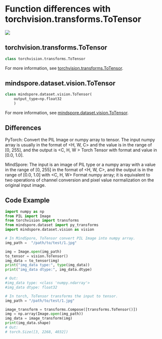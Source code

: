 # Function differences with torchvision.transforms.ToTensor

<a href="https://gitee.com/mindspore/docs/blob/r1.8/docs/mindspore/source_en/note/api_mapping/pytorch_diff/ToTensor.md" target="_blank"><img src="https://mindspore-website.obs.cn-north-4.myhuaweicloud.com/website-images/master/resource/_static/logo_source_en.png"></a>

## torchvision.transforms.ToTensor

```python
class torchvision.transforms.ToTensor
```

For more information, see [torchvision.transforms.ToTensor](https://pytorch.org/vision/0.10/transforms.html#torchvision.transforms.ToTensor).

## mindspore.dataset.vision.ToTensor

```python
class mindspore.dataset.vision.ToTensor(
    output_type=np.float32
    )
```

For more information, see [mindspore.dataset.vision.ToTensor](https://mindspore.cn/docs/en/r1.8/api_python/dataset_vision/mindspore.dataset.vision.ToTensor.html#mindspore.dataset.vision.ToTensor).

## Differences

PyTorch: Convert the PIL Image or numpy array to tensor. The input numpy array is usually in the format of <H, W, C> and the value is in the range of [0, 255], and the output is <C, H, W > Torch Tensor with format and value in [0.0, 1.0].

MindSpore: The input is an image of PIL type or a numpy array with a value in the range of [0, 255] in the format of <H, W, C>, and the output is in the range of [0.0, 1.0] with <C, H, W> Format numpy array; it is equivalent to two operations of channel conversion and pixel value normalization on the original input image.

## Code Example

```python
import numpy as np
from PIL import Image
from torchvision import transforms
from mindspore.dataset import py_transforms
import mindspore.dataset.vision as vision

# In MindSpore, ToTensor convert PIL Image into numpy array.
img_path =  "/path/to/test/1.jpg"

img = Image.open(img_path)
to_tensor = vision.ToTensor()
img_data = to_tensor(img)
print("img_data type:", type(img_data))
print("img_data dtype:", img_data.dtype)

# Out:
#img_data type: <class 'numpy.ndarray'>
#img_data dtype: float32

# In torch, ToTensor transforms the input to tensor.
img_path = "/path/to/test/1.jpg"

image_transform = transforms.Compose([transforms.ToTensor()])
img = np.array(Image.open(img_path))
img_data = image_transform(img)
print(img_data.shape)
# Out:
# torch.Size([3, 2268, 4032])
```
